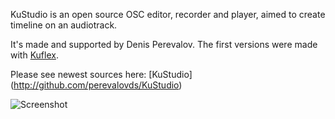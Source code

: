 KuStudio is an open source OSC editor, recorder and player, aimed to create timeline on an audiotrack.

It's made and supported by Denis Perevalov. The first versions were made with [Kuflex](http://kuflex.com).

Please see newest sources here: [KuStudio] (http://github.com/perevalovds/KuStudio)

![Screenshot](https://raw.githubusercontent.com/kuflex/KuStudio/master/KuStudio/doc/kustudio-shot_750.png)




